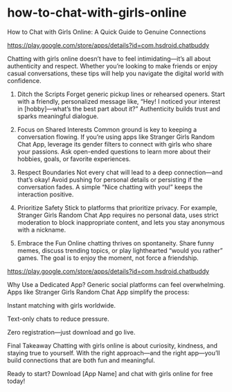 # how-to-chat-with-girls-online
How to Chat with Girls Online: A Quick Guide to Genuine Connections

https://play.google.com/store/apps/details?id=com.hsdroid.chatbuddy

Chatting with girls online doesn’t have to feel intimidating—it’s all about authenticity and respect. Whether you’re looking to make friends or enjoy casual conversations, these tips will help you navigate the digital world with confidence.

1. Ditch the Scripts
Forget generic pickup lines or rehearsed openers. Start with a friendly, personalized message like, “Hey! I noticed your interest in [hobby]—what’s the best part about it?” Authenticity builds trust and sparks meaningful dialogue.

2. Focus on Shared Interests
Common ground is key to keeping a conversation flowing. If you’re using apps like Stranger Girls Random Chat App, leverage its gender filters to connect with girls who share your passions. Ask open-ended questions to learn more about their hobbies, goals, or favorite experiences.

3. Respect Boundaries
Not every chat will lead to a deep connection—and that’s okay! Avoid pushing for personal details or persisting if the conversation fades. A simple “Nice chatting with you!” keeps the interaction positive.

4. Prioritize Safety
Stick to platforms that prioritize privacy. For example, Stranger Girls Random Chat App requires no personal data, uses strict moderation to block inappropriate content, and lets you stay anonymous with a nickname.

5. Embrace the Fun
Online chatting thrives on spontaneity. Share funny memes, discuss trending topics, or play lighthearted “would you rather” games. The goal is to enjoy the moment, not force a friendship.

https://play.google.com/store/apps/details?id=com.hsdroid.chatbuddy

Why Use a Dedicated App?
Generic social platforms can feel overwhelming. Apps like Stranger Girls Random Chat App simplify the process:

Instant matching with girls worldwide.

Text-only chats to reduce pressure.

Zero registration—just download and go live.

Final Takeaway
Chatting with girls online is about curiosity, kindness, and staying true to yourself. With the right approach—and the right app—you’ll build connections that are both fun and meaningful.

Ready to start? Download [App Name] and chat with girls online for free today!
